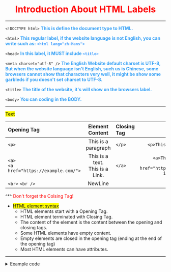 # <center><span style="color: red;">Introduction About HTML Labels</span><center>
----

`<!DOCTYPE html>` <span style="color: #37a1f6; font-weight: bold;">This is define the document type to HTML.</span>

`<html>` <span style="color: #37a1f6; font-weight: bold;">This regular label, if the website language is not English, you can write such as:</span>  <font style="color: #409eff; font-weight: bold;">`<html lang="zh-Hans">`</font>

`<head>` <span style="color: #37a1f6; font-weight: bold;">In this label, it MUST include </span><font style="color: #409eff; font-weight: bold;">`<title>`</font>

`<meta charset="utf-8" />` <span style="color: #37a1f6; font-weight: bold;">The English Website default charset is UTF-8, But when the website language isn't English, such us is Chinese, some browsers cannot show that characters very well, it might be show some garbleds if you doesn't set charset to UTF-8.</span>

`<title>` <span style="color: #37a1f6; font-weight: bold;">The title of the website, it's will show on the browsers label.</span>

`<body>` <span style="color: #37a1f6; font-weight: bold;">You can coding in the BODY.</span>

----

<span style="background: #ffff00; color: #000000b8; font-weight: bold;">Text</span>

|  Opening Tag   |  Element Content  |  Closing Tag  |  Example  |
|  :----  |  :----:  |  :----  |  :----:  |
| `<p>`  | This is a paragraph | `</p>` | `<p>This is a paragraph</p>` |
| `<a>`<br />`<a href="https://example.com/">` | This is a text.<br />This is a Link. | `</a>` | `<a>This is a text.</a>`<br />`<a href="https://example.com/">This is a Link.</a>` |
| `<br>` `<br />`  | NewLine |      |      |

^*^ <span style="color: red;">Don't forget the Colsing Tag!</span>

* <span style="background: #ffff00; text-decoration: underline;">HTML element syntax</span>
    - HTML elements start with a Opening Tag.
    - HTML element terminated with Closing Tag.
    - The content of the element is the content between the opening and closing tags.
    - Some HTML elements have empty content.
    - Empty elements are closed in the opening tag (ending at the end of the opening tag)
    - Most HTML elements can have attributes.

----

<details>
  <summary>Example code</summary>

  ```html
  <!DOCTYPE html>
  <html>
    <head>
        <meta charset="utf-8" />
        <title>This is a test website</title>
    </head>
    <body>
        <a>This is text</a>
        <a href="https://example.com">This is a Link.</a>
        <br />
        <p>This is a paragraph.</p>
    </body>
</html>
  ```

</details>

<!--<span style="color: #37a1f6; font-weight: bold;">When you want</span>-->